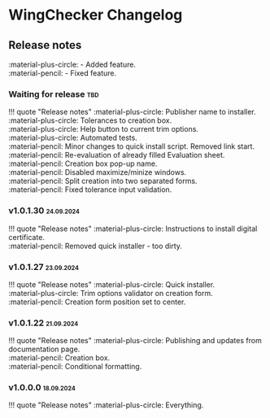 # WingChecker Changelog

## Release notes

:material-plus-circle: - Added feature.<br>
:material-pencil: - Fixed feature.

### Waiting for release <small><small>TBD</small></small>

!!! quote "Release notes"
    :material-plus-circle: Publisher name to installer.<br>
    :material-plus-circle: Tolerances to creation box.<br>
    :material-plus-circle: Help button to current trim options.<br>
    :material-plus-circle: Automated tests.<br>
    :material-pencil: Minor changes to quick install script. Removed link start.<br>
    :material-pencil: Re-evaluation of already filled Evaluation sheet.<br>
    :material-pencil: Creation box pop-up name.<br>
    :material-pencil: Disabled maximize/minize windows.<br>
    :material-pencil: Split creation into two separated forms.<br>
    :material-pencil: Fixed tolerance input validation.

### v1.0.1.30 <small><small>24.09.2024</small></small>

!!! quote "Release notes"
    :material-plus-circle: Instructions to install digital certificate.<br>
    :material-pencil: Removed quick installer - too dirty.

### v1.0.1.27 <small><small>23.09.2024</small></small>

!!! quote "Release notes"
    :material-plus-circle: Quick installer.<br>
    :material-plus-circle: Trim options validator on creation form.<br>
    :material-pencil: Creation form position set to center.

### v1.0.1.22 <small><small>21.09.2024</small></small>

!!! quote "Release notes"
    :material-plus-circle: Publishing and updates from documentation page.<br>
    :material-pencil: Creation box.<br>
    :material-pencil: Conditional formatting.

### v1.0.0.0 <small><small>18.09.2024</small></small>

!!! quote "Release notes"
    :material-plus-circle: Everything.<br>